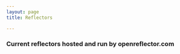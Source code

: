 ```yaml
---
layout: page 
title: Reflectors

---
```


### Current reflectors hosted and run by openreflector.com

